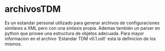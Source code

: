 # archivosTDM
Es un estandar personal utilizado para generar archivos de configuraciones similares a XML pero con una sintaxis propia. Ademas también un parser en python que provee una estructura de objetos adecuada.
Para mayor informacion en el archivo 'Estandar TDM v0.1.odt' esta la definicion de los mismos.

